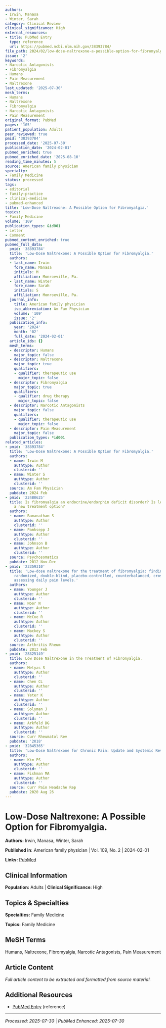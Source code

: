 ```yaml
---
authors:
- Irwin, Manasa
- Winter, Sarah
category: Clinical Review
clinical_significance: High
external_resources:
- title: PubMed Entry
  type: reference
  url: https://pubmed.ncbi.nlm.nih.gov/38393784/
file_path: 2024/02/low-dose-naltrexone-a-possible-option-for-fibromyalgia.md
issue: '2'
keywords:
- Narcotic Antagonists
- Fibromyalgia
- Humans
- Pain Measurement
- Naltrexone
last_updated: '2025-07-30'
mesh_terms:
- Humans
- Naltrexone
- Fibromyalgia
- Narcotic Antagonists
- Pain Measurement
original_format: PubMed
pages: '105'
patient_population: Adults
peer_reviewed: true
pmid: '38393784'
processed_date: '2025-07-30'
publication_date: '2024-02-01'
pubmed_enriched: true
pubmed_enriched_date: '2025-08-10'
reading_time_minutes: 5
source: American family physician
specialty:
- Family Medicine
status: processed
tags:
- editorial
- family-practice
- clinical-medicine
- pubmed-enhanced
title: 'Low-Dose Naltrexone: A Possible Option for Fibromyalgia.'
topics:
- Family Medicine
volume: '109'
publication_types: &id001
- Letter
- Comment
pubmed_content_enriched: true
pubmed_full_data:
  pmid: '38393784'
  title: 'Low-Dose Naltrexone: A Possible Option for Fibromyalgia.'
  authors:
  - last_name: Irwin
    fore_name: Manasa
    initials: M
    affiliation: Monroeville, Pa.
  - last_name: Winter
    fore_name: Sarah
    initials: S
    affiliation: Monroeville, Pa.
  journal_info:
    title: American family physician
    iso_abbreviation: Am Fam Physician
    volume: '109'
    issue: '2'
  publication_info:
    year: '2024'
    month: '02'
    full_date: '2024-02-01'
  article_ids: {}
  mesh_terms:
  - descriptor: Humans
    major_topic: false
  - descriptor: Naltrexone
    major_topic: true
    qualifiers:
    - qualifier: therapeutic use
      major_topic: false
  - descriptor: Fibromyalgia
    major_topic: true
    qualifiers:
    - qualifier: drug therapy
      major_topic: false
  - descriptor: Narcotic Antagonists
    major_topic: false
    qualifiers:
    - qualifier: therapeutic use
      major_topic: false
  - descriptor: Pain Measurement
    major_topic: false
  publication_types: *id001
related_articles:
- pmid: '38393784'
  title: 'Low-Dose Naltrexone: A Possible Option for Fibromyalgia.'
  authors:
  - name: Irwin M
    authtype: Author
    clusterid: ''
  - name: Winter S
    authtype: Author
    clusterid: ''
  source: Am Fam Physician
  pubdate: 2024 Feb
- pmid: '22480625'
  title: Is fibromyalgia an endocrine/endorphin deficit disorder? Is low dose naltrexone
    a new treatment option?
  authors:
  - name: Ramanathan S
    authtype: Author
    clusterid: ''
  - name: Panksepp J
    authtype: Author
    clusterid: ''
  - name: Johnson B
    authtype: Author
    clusterid: ''
  source: Psychosomatics
  pubdate: 2012 Nov-Dec
- pmid: '23359310'
  title: 'Low-dose naltrexone for the treatment of fibromyalgia: findings of a small,
    randomized, double-blind, placebo-controlled, counterbalanced, crossover trial
    assessing daily pain levels.'
  authors:
  - name: Younger J
    authtype: Author
    clusterid: ''
  - name: Noor N
    authtype: Author
    clusterid: ''
  - name: McCue R
    authtype: Author
    clusterid: ''
  - name: Mackey S
    authtype: Author
    clusterid: ''
  source: Arthritis Rheum
  pubdate: 2013 Feb
- pmid: '28325149'
  title: Low Dose Naltrexone in the Treatment of Fibromyalgia.
  authors:
  - name: Metyas S
    authtype: Author
    clusterid: ''
  - name: Chen CL
    authtype: Author
    clusterid: ''
  - name: Yeter K
    authtype: Author
    clusterid: ''
  - name: Solyman J
    authtype: Author
    clusterid: ''
  - name: Arkfeld DG
    authtype: Author
    clusterid: ''
  source: Curr Rheumatol Rev
  pubdate: '2018'
- pmid: '32845365'
  title: 'Low-Dose Naltrexone for Chronic Pain: Update and Systemic Review.'
  authors:
  - name: Kim PS
    authtype: Author
    clusterid: ''
  - name: Fishman MA
    authtype: Author
    clusterid: ''
  source: Curr Pain Headache Rep
  pubdate: 2020 Aug 26
---
```


# Low-Dose Naltrexone: A Possible Option for Fibromyalgia.

**Authors:** Irwin, Manasa, Winter, Sarah

**Published in:** American family physician | Vol. 109, No. 2 | 2024-02-01

**Links:** [PubMed](https://pubmed.ncbi.nlm.nih.gov/38393784/)

## Clinical Information

**Population:** Adults | **Clinical Significance:** High

## Topics & Specialties

**Specialties:** Family Medicine

**Topics:** Family Medicine

## MeSH Terms

Humans, Naltrexone, Fibromyalgia, Narcotic Antagonists, Pain Measurement

## Article Content

*Full article content to be extracted and formatted from source material.*

## Additional Resources

- [PubMed Entry](https://pubmed.ncbi.nlm.nih.gov/38393784/) (reference)

---

*Processed: 2025-07-30* | *PubMed Enhanced: 2025-07-30*
